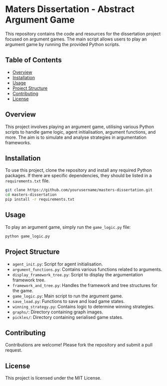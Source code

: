 # Maters Dissertation - Abstract Argument Game

This repository contains the code and resources for the dissertation project focused on argument games. The main script allows users to play an argument game by running the provided Python scripts.

## Table of Contents

- [Overview](#overview)
- [Installation](#installation)
- [Usage](#usage)
- [Project Structure](#project-structure)
- [Contributing](#contributing)
- [License](#license)

## Overview

This project involves playing an argument game, utilising various Python scripts to handle game logic, agent initialisation, argument functions, and more. The aim is to simulate and analyse strategies in argumentation frameworks.

## Installation

To use this project, clone the repository and install any required Python packages. If there are specific dependencies, they should be listed in a `requirements.txt` file.

```bash
git clone https://github.com/yourusername/masters-dissertation.git
cd masters-dissertation
pip install -r requirements.txt
```

## Usage

To play an argument game, simply run the `game_logic.py` file:

```bash
python game_logic.py
```

## Project Structure

- `agent_init.py`: Script for agent initialisation.
- `argument_functions.py`: Contains various functions related to arguments.
- `display_framework_tree.py`: Script to display the argumentation framework tree.
- `framework_and_tree.py`: Handles the framework and tree structures for the game.
- `game_logic.py`: Main script to run the argument game.
- `save_load.py`: Functions to save and load game states.
- `winning_strategy.py`: Contains logic to determine winning strategies.
- `graphs/`: Directory containing graph images.
- `pickles/`: Directory containing serialised game states.

## Contributing

Contributions are welcome! Please fork the repository and submit a pull request.

## License

This project is licensed under the MIT License.
